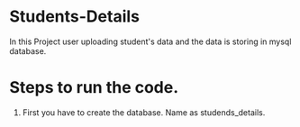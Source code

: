 # Students-Details
In this Project user uploading student's data and the data is storing in mysql database.


# Steps to run the code.

1. First you have to create the database. Name as studends_details.
